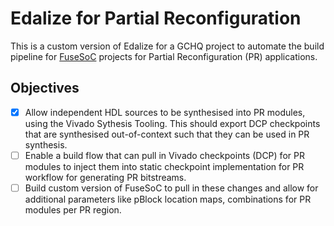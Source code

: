 # Edalize for Partial Reconfiguration

This is a custom version of Edalize for a GCHQ project to automate the build pipeline for [FuseSoC](https://github.com/olofk/fusesoc) projects for Partial Reconfiguration (PR) applications.

## Objectives

- [x] Allow independent HDL sources to be synthesised into PR modules, using the Vivado Sythesis Tooling. This should export DCP checkpoints that are synthesised out-of-context such that they can be used in PR synthesis.
- [ ] Enable a build flow that can pull in Vivado checkpoints (DCP) for PR modules to inject them into static checkpoint implementation for PR workflow for generating PR bitstreams.
- [ ] Build custom version of FuseSoC to pull in these changes and allow for additional parameters like pBlock location maps, combinations for PR modules per PR region.

